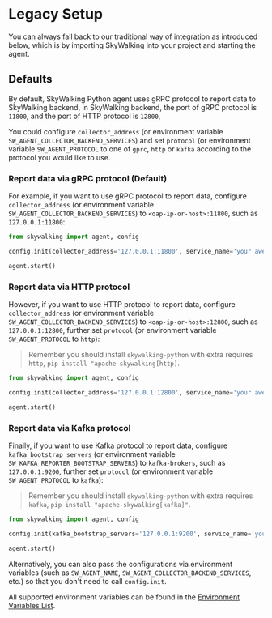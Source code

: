# Legacy Setup

You can always fall back to our traditional way of integration as introduced below, 
which is by importing SkyWalking into your project and starting the agent.

## Defaults
By default, SkyWalking Python agent uses gRPC protocol to report data to SkyWalking backend,
in SkyWalking backend, the port of gRPC protocol is `11800`, and the port of HTTP protocol is `12800`,

You could configure `collector_address` (or environment variable `SW_AGENT_COLLECTOR_BACKEND_SERVICES`)
and set `protocol` (or environment variable `SW_AGENT_PROTOCOL` to one of
`gprc`, `http` or `kafka` according to the protocol you would like to use.

### Report data via gRPC protocol (Default)

For example, if you want to use gRPC protocol to report data, configure `collector_address`
(or environment variable `SW_AGENT_COLLECTOR_BACKEND_SERVICES`) to `<oap-ip-or-host>:11800`,
such as `127.0.0.1:11800`:

```python
from skywalking import agent, config

config.init(collector_address='127.0.0.1:11800', service_name='your awesome service')

agent.start()
```

### Report data via HTTP protocol

However, if you want to use HTTP protocol to report data, configure `collector_address`
(or environment variable `SW_AGENT_COLLECTOR_BACKEND_SERVICES`) to `<oap-ip-or-host>:12800`,
such as `127.0.0.1:12800`, further set `protocol` (or environment variable `SW_AGENT_PROTOCOL` to `http`):

> Remember you should install `skywalking-python` with extra requires `http`, `pip install "apache-skywalking[http]`.

```python
from skywalking import agent, config

config.init(collector_address='127.0.0.1:12800', service_name='your awesome service', protocol='http')

agent.start()
```

### Report data via Kafka protocol

Finally, if you want to use Kafka protocol to report data, configure `kafka_bootstrap_servers`
(or environment variable `SW_KAFKA_REPORTER_BOOTSTRAP_SERVERS`) to `kafka-brokers`,
such as `127.0.0.1:9200`, further set `protocol` (or environment variable `SW_AGENT_PROTOCOL` to `kafka`):

> Remember you should install `skywalking-python` with extra requires `kafka`, `pip install "apache-skywalking[kafka]"`.

```python
from skywalking import agent, config

config.init(kafka_bootstrap_servers='127.0.0.1:9200', service_name='your awesome service', protocol='kafka')

agent.start()
```

Alternatively, you can also pass the configurations via environment variables (such as `SW_AGENT_NAME`, `SW_AGENT_COLLECTOR_BACKEND_SERVICES`, etc.) so that you don't need to call `config.init`.

All supported environment variables can be found in the [Environment Variables List](EnvVars.md).
